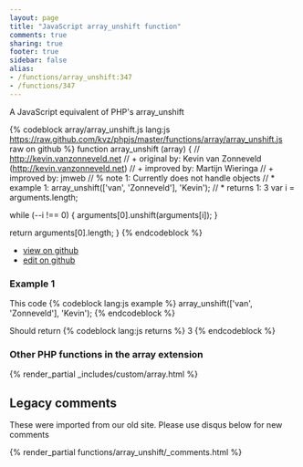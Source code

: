 ```yaml
---
layout: page
title: "JavaScript array_unshift function"
comments: true
sharing: true
footer: true
sidebar: false
alias:
- /functions/array_unshift:347
- /functions/347
---
```

<!-- Generated by Rakefile:build -->
A JavaScript equivalent of PHP's array_unshift

{% codeblock array/array_unshift.js lang:js https://raw.github.com/kvz/phpjs/master/functions/array/array_unshift.js raw on github %}
function array_unshift (array) {
  // http://kevin.vanzonneveld.net
  // +   original by: Kevin van Zonneveld (http://kevin.vanzonneveld.net)
  // +   improved by: Martijn Wieringa
  // +   improved by: jmweb
  // %        note 1: Currently does not handle objects
  // *     example 1: array_unshift(['van', 'Zonneveld'], 'Kevin');
  // *     returns 1: 3
  var i = arguments.length;

  while (--i !== 0) {
    arguments[0].unshift(arguments[i]);
  }

  return arguments[0].length;
}
{% endcodeblock %}

 - [view on github](https://github.com/kvz/phpjs/blob/master/functions/array/array_unshift.js)
 - [edit on github](https://github.com/kvz/phpjs/edit/master/functions/array/array_unshift.js)

### Example 1
This code
{% codeblock lang:js example %}
array_unshift(['van', 'Zonneveld'], 'Kevin');
{% endcodeblock %}

Should return
{% codeblock lang:js returns %}
3
{% endcodeblock %}


### Other PHP functions in the array extension
{% render_partial _includes/custom/array.html %}
## Legacy comments
These were imported from our old site. Please use disqus below for new comments
<div style="overflow-y: scroll; max-height: 500px;">
{% render_partial functions/array_unshift/_comments.html %}
</div>
